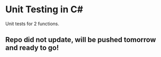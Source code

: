 # Unit Testing in C#
Unit tests for 2 functions. 

## Repo did not update, will be pushed tomorrow and ready to go!
